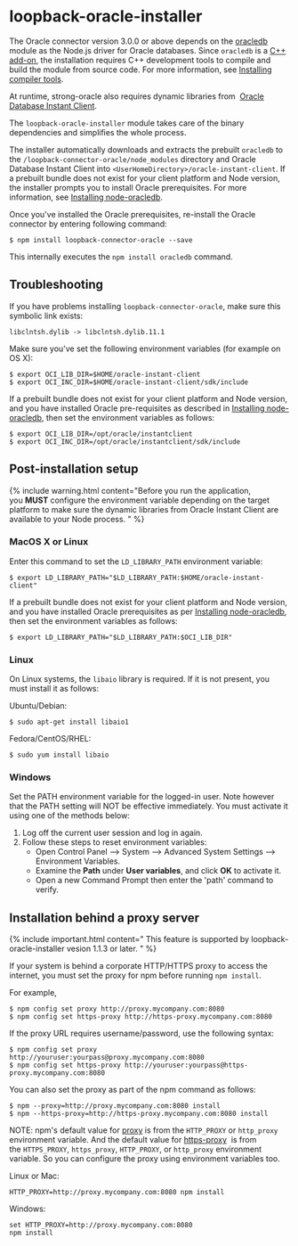 # loopback-oracle-installer

The Oracle connector version 3.0.0 or above depends on the [oracledb](https://github.com/oracle/node-oracledb) module as the Node.js driver for Oracle databases. Since `oracledb` is a [C++ add-on](http://nodejs.org/api/addons.html), the installation requires C++ development tools to compile and build the module from source code.  For more information, see [Installing compiler tools](http://loopback.io/doc/zh/lb3/Installing-compiler-tools.html).

At runtime, strong-oracle also requires dynamic libraries from 
[Oracle Database Instant Client](http://www.oracle.com/technetwork/database/features/instant-client/index.html).

The `loopback-oracle-installer` module takes care of the binary dependencies and simplifies the whole process.  

The installer automatically downloads and extracts the prebuilt `oracledb` to the `/loopback-connector-oracle/node_modules` directory and Oracle Database Instant Client into `<UserHomeDirectory>/oracle-instant-client`.  If a prebuilt bundle does not exist for your client platform and Node version, the installer prompts you to install Oracle prerequisites.
For more information, see  [Installing node-oracledb](https://github.com/oracle/node-oracledb/blob/master/INSTALL.md).

Once you've installed the Oracle prerequisites, re-install the Oracle connector by entering following command:

```shell
$ npm install loopback-connector-oracle --save
```

This internally executes the `npm install oracledb` command.

## Troubleshooting

If you have problems installing `loopback-connector-oracle`, make sure this symbolic link exists:

```
libclntsh.dylib -> libclntsh.dylib.11.1
```

Make sure you've set the following environment variables (for example on OS X):

```
$ export OCI_LIB_DIR=$HOME/oracle-instant-client
$ export OCI_INC_DIR=$HOME/oracle-instant-client/sdk/include
```

If a prebuilt bundle does not exist for your client platform and Node version, and you have installed
Oracle pre-requisites as described in [Installing node-oracledb](https://github.com/oracle/node-oracledb/blob/master/INSTALL.md), then
set the environment variables as follows:

```
$ export OCI_LIB_DIR=/opt/oracle/instantclient
$ export OCI_INC_DIR=/opt/oracle/instantclient/sdk/include
```

## Post-installation setup

{% include warning.html content="Before you run the application, you **MUST** configure the environment variable depending on the target platform to make sure the dynamic libraries
from Oracle Instant Client are available to your Node process.
" %}

### MacOS X or Linux

Enter this command to set the `LD_LIBRARY_PATH` environment variable:

```
$ export LD_LIBRARY_PATH="$LD_LIBRARY_PATH:$HOME/oracle-instant-client"
```

If a prebuilt bundle does not exist for your client platform and Node version, and you have installed Oracle prerequisites as per [Installing node-oracledb](https://github.com/oracle/node-oracledb/blob/master/INSTALL.md), then set the environment variables as follows:

```
$ export LD_LIBRARY_PATH="$LD_LIBRARY_PATH:$OCI_LIB_DIR"
```

### Linux

On Linux systems, the `libaio` library is required. If it is not present, you must install it as follows:

Ubuntu/Debian:

```
$ sudo apt-get install libaio1
```

Fedora/CentOS/RHEL:

```
$ sudo yum install libaio
```

### Windows

Set the PATH environment variable for the logged-in user.  Note however that the PATH setting will NOT be effective immediately. You  must activate it using one of the methods below:

1.  Log off the current user session and log in again.
2.  Follow these steps to reset environment variables:
    - Open Control Panel --> System --> Advanced System Settings --> Environment Variables.
    - Examine the **Path** under **User variables**, and click **OK** to activate it.
    - Open a new Command Prompt then enter the 'path' command to verify.

## Installation behind a proxy server

{% include important.html content="
This feature is supported by loopback-oracle-installer vesion 1.1.3 or later.
" %}

If your system is behind a corporate HTTP/HTTPS proxy to access the internet, you must set the proxy for npm before running `npm install`.

For example,

```shell
$ npm config set proxy http://proxy.mycompany.com:8080
$ npm config set https-proxy http://https-proxy.mycompany.com:8080
```

If the proxy URL requires username/password, use the following syntax:

```shell
$ npm config set proxy http://youruser:yourpass@proxy.mycompany.com:8080
$ npm config set https-proxy http://youruser:yourpass@https-proxy.mycompany.com:8080
```

You can also set the proxy as part of the npm command as follows:

```shell
$ npm --proxy=http://proxy.mycompany.com:8080 install
$ npm --https-proxy=http://https-proxy.mycompany.com:8080 install
```

NOTE: npm's default value for [proxy](https://www.npmjs.org/doc/misc/npm-config.html#proxy) is from the `HTTP_PROXY` or `http_proxy` environment variable.
And the default value for [https-proxy](https://www.npmjs.org/doc/misc/npm-config.html#https-proxy) 
is from the `HTTPS_PROXY`, `https_proxy`, `HTTP_PROXY`, or `http_proxy` environment variable.
So you can configure the proxy using environment variables too.

Linux or Mac:

```shell
HTTP_PROXY=http://proxy.mycompany.com:8080 npm install
```

Windows:

```shell
set HTTP_PROXY=http://proxy.mycompany.com:8080
npm install
```
